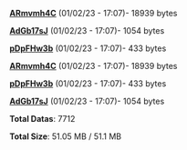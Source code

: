 [**ARmvmh4C**](/data/ARmvmh4C.txt) (01/02/23 - 17:07)- 18939 bytes

[**AdGb17sJ**](/data/AdGb17sJ.txt) (01/02/23 - 17:07)- 1054 bytes

[**pDpFHw3b**](/data/pDpFHw3b.txt) (01/02/23 - 17:07)- 433 bytes

[**ARmvmh4C**](/data/ARmvmh4C.txt) (01/02/23 - 17:07)- 18939 bytes

[**pDpFHw3b**](/data/pDpFHw3b.txt) (01/02/23 - 17:07)- 433 bytes

[**AdGb17sJ**](/data/AdGb17sJ.txt) (01/02/23 - 17:07)- 1054 bytes

**Total Datas**: 7712

**Total Size**: 51.05 MB / 51.1 MB